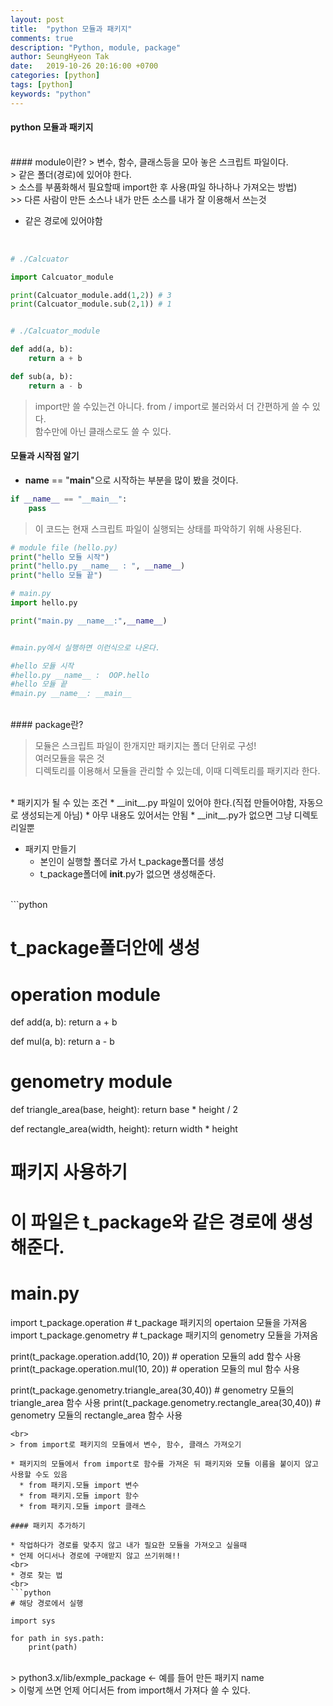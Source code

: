 ```yaml
---
layout: post
title:  "python 모듈과 패키지"
comments: true
description: "Python, module, package"
author: SeungHyeon Tak
date:   2019-10-26 20:16:00 +0700
categories: [python]
tags: [python]
keywords: "python"
---
```

#### python 모듈과 패키지
<br>
#### module이란?
> 변수, 함수, 클래스등을 모아 놓은 스크립트 파일이다. <br>
> 같은 폴더(경로)에 있어야 한다. <br>
> 소스를 부품화해서 필요할때 import한 후 사용(파일 하나하나 가져오는 방법) <br>
>> 다른 사람이 만든 소스나 내가 만든 소스를 내가 잘 이용해서 쓰는것 <br>

* 같은 경로에 있어야함
<br>

```python
# ./Calcuator

import Calcuator_module

print(Calcuator_module.add(1,2)) # 3
print(Calcuator_module.sub(2,1)) # 1


# ./Calcuator_module

def add(a, b):
    return a + b

def sub(a, b):
    return a - b
```

> import만 쓸 수있는건 아니다. from / import로 불러와서 더 간편하게 쓸 수 있다. <br>
> 함수만에 아닌 클래스로도 쓸 수 있다.

#### 모듈과 시작점 알기

* __name__ == "__main__"으로 시작하는 부분을 많이 봤을 것이다.

```python
if __name__ == "__main__":
    pass
```

> 이 코드는 현재 스크립트 파일이 실행되는 상태를 파악하기 위해 사용된다. <br>

```python
# module file (hello.py)
print("hello 모듈 시작")
print("hello.py __name__ : ", __name__)
print("hello 모듈 끝")

# main.py
import hello.py

print("main.py __name__:",__name__)


#main.py에서 실행하면 이런식으로 나온다.

#hello 모듈 시작
#hello.py __name__ :  OOP.hello
#hello 모듈 끝
#main.py __name__: __main__

```

<br>
#### package란?

> 모듈은 스크립트 파일이 한개지만 패키지는 폴더 단위로 구성! <br>
> 여러모듈을 묶은 것 <br>
> 디렉토리를 이용해서 모듈을 관리할 수 있는데, 이때 디렉토리를 패키지라 한다. <br>
<br>
* 패키지가 될 수 있는 조건
  * __init__.py 파일이 있어야 한다.(직접 만들어야함, 자동으로 생성되는게 아님)
     * 아무 내용도 있어서는 안됨
     * __init__.py가 없으면 그냥 디렉토리일뿐

* 패키지 만들기
  * 본인이 실행할 폴더로 가서 t_package폴더를 생성
  * t_package폴더에 __init__.py가 없으면 생성해준다.

<br>
```python

# t_package폴더안에 생성

# operation module
def add(a, b):
    return a + b

def mul(a, b):
    return a - b

# genometry module

def triangle_area(base, height):
    return base * height / 2

def rectangle_area(width, height):
    return width * height

# 패키지 사용하기
# 이 파일은 t_package와 같은 경로에 생성해준다.
# main.py

import t_package.operation # t_package 패키지의 opertaion 모듈을 가져옴
import t_package.genometry # t_package 패키지의 genometry 모듈을 가져옴

print(t_package.operation.add(10, 20)) # operation 모듈의 add 함수 사용
print(t_package.operation.mul(10, 20)) # operation 모듈의 mul 함수 사용

print(t_package.genometry.triangle_area(30,40)) # genometry 모듈의 triangle_area 함수 사용
print(t_package.genometry.rectangle_area(30,40)) # genometry 모듈의 rectangle_area 함수 사용 

```
<br>
> from import로 패키지의 모듈에서 변수, 함수, 클래스 가져오기

* 패키지의 모듈에서 from import로 함수를 가져온 뒤 패키지와 모듈 이름을 붙이지 않고 사용할 수도 있음
  * from 패키지.모듈 import 변수
  * from 패키지.모듈 import 함수
  * from 패키지.모듈 import 클래스

#### 패키지 추가하기

* 작업하다가 경로를 맞추지 않고 내가 필요한 모듈을 가져오고 싶을때
* 언제 어디서나 경로에 구애받지 않고 쓰기위해!!
<br>
* 경로 찾는 법
<br>
```python
# 해당 경로에서 실행

import sys

for path in sys.path:
    print(path)
```
<br>
> python3.x/lib/exmple_package <- 예를 들어 만든 패키지 name <br>
> 이렇게 쓰면 언제 어디서든 from import해서 가져다 쓸 수 있다. <br>



